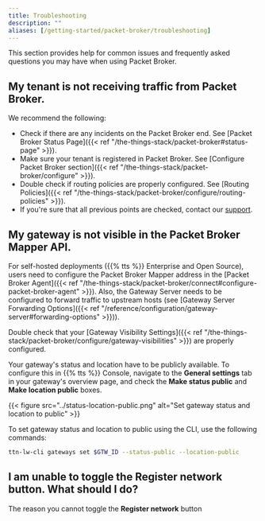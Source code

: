 ```yaml
---
title: Troubleshooting
description: ""
aliases: [/getting-started/packet-broker/troubleshooting]
---
```



This section provides help for common issues and frequently asked questions you may have when using Packet Broker. 

<!--more-->

## My tenant is not receiving traffic from Packet Broker.

We recommend the following:

- Check if there are any incidents on the Packet Broker end. See [Packet Broker Status Page]({{< ref "/the-things-stack/packet-broker#status-page" >}}).
- Make sure your tenant is registered in Packet Broker. See [Configure Packet Broker section]({{< ref "/the-things-stack/packet-broker/configure" >}}).
- Double check if routing policies are properly configured. See [Routing Policies]({{< ref "/the-things-stack/packet-broker/configure/routing-policies" >}}).
- If you're sure that all previous points are checked, contact our [support](mailto:support@thethingsindustries.com).

## My gateway is not visible in the Packet Broker Mapper API.

For self-hosted deployments ({{% tts %}} Enterprise and Open Source), users need to configure the Packet Broker Mapper address in the [Packet Broker Agent]({{< ref "/the-things-stack/packet-broker/connect#configure-packet-broker-agent" >}}). Also, the Gateway Server needs to be configured to forward traffic to upstream hosts (see [Gateway Server Forwarding Options]({{< ref "/reference/configuration/gateway-server#forwarding-options" >}})).

Double check that your [Gateway Visibility Settings]({{< ref "/the-things-stack/packet-broker/configure/gateway-visibilities" >}}) are properly configured.

Your gateway's status and location have to be publicly available. To configure this in {{% tts %}} Console, navigate to the **General settings** tab in your gateway's overview page, and check the **Make status public** and **Make location public** boxes.

{{< figure src="../status-location-public.png" alt="Set gateway status and location to public" >}}

To set gateway status and location to public using the CLI, use the following commands:

```bash
ttn-lw-cli gateways set $GTW_ID --status-public --location-public
```

## I am unable to toggle the **Register network** button. What should I do?

The reason you cannot toggle the **Register network** button 
